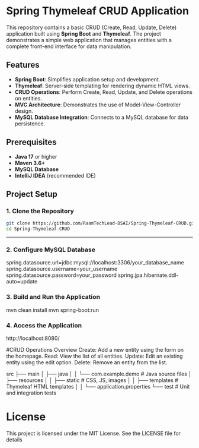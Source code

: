 # Spring Thymeleaf CRUD Application

This repository contains a basic CRUD (Create, Read, Update, Delete) application built using **Spring Boot** and **Thymeleaf**. The project demonstrates a simple web application that manages entities with a complete front-end interface for data manipulation.

## Features
- **Spring Boot**: Simplifies application setup and development.
- **Thymeleaf**: Server-side templating for rendering dynamic HTML views.
- **CRUD Operations**: Perform Create, Read, Update, and Delete operations on entities.
- **MVC Architecture**: Demonstrates the use of Model-View-Controller design.
- **MySQL Database Integration**: Connects to a MySQL database for data persistence.

## Prerequisites
- **Java 17** or higher
- **Maven 3.6+**
- **MySQL Database**
- **IntelliJ IDEA** (recommended IDE)

## Project Setup

### 1. Clone the Repository
```bash
git clone https://github.com/RaamTechLead-DSAI/Spring-Thymeleaf-CRUD.git
cd Spring-Thymeleaf-CRUD
```


---

### 2. Configure MySQL Database
spring.datasource.url=jdbc:mysql://localhost:3306/your_database_name
spring.datasource.username=your_username
spring.datasource.password=your_password
spring.jpa.hibernate.ddl-auto=update

### 3. Build and Run the Application
mvn clean install
mvn spring-boot:run

### 4. Access the Application
http://localhost:8080/

#CRUD Operations Overview
Create: Add a new entity using the form on the homepage.
Read: View the list of all entities.
Update: Edit an existing entity using the edit option.
Delete: Remove an entity from the list.

src
├── main
│   ├── java
│   │   └── com.example.demo    # Java source files
│   ├── resources
│   │   ├── static              # CSS, JS, images
│   │   ├── templates           # Thymeleaf HTML templates
│   │   └── application.properties
└── test                        # Unit and integration tests

# License
This project is licensed under the MIT License. See the LICENSE file for details
